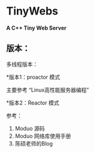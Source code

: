 # TinyWebs

**A C++ Tiny Web Server**

## 版本：

多线程版本：

*版本1：proactor 模式 

主要参考 “Linux高性能服务器编程”

*版本2：Reactor 模式 

参考： 
 1. Moduo 源码 
 2. Moduo 网络库使用手册 
 3. 陈硕老师的Blog


